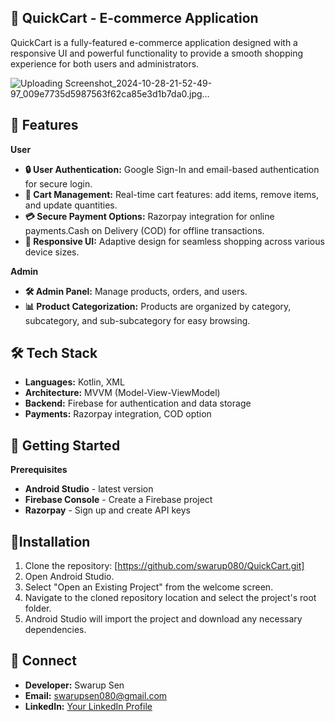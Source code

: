## 🚀 QuickCart - E-commerce Application 

QuickCart is a fully-featured e-commerce application designed with a responsive UI and powerful functionality to provide a smooth shopping experience for both users and administrators.

![Uploading Screenshot_2024-10-28-21-52-49-97_009e7735d5987563f62ca85e3d1b7da0.jpg…]()

## 📲 Features
 **User**
 
- **🔒 User Authentication:**  Google Sign-In and email-based authentication for secure login.
- **🛒 Cart Management:** Real-time cart features: add items, remove items, and update quantities.
- **💳 Secure Payment Options:** Razorpay integration for online payments.Cash on Delivery (COD) for offline transactions.
- **📱 Responsive UI:** Adaptive design for seamless shopping across various device sizes.

**Admin**
- **🛠️ Admin Panel:** Manage products, orders, and users.
- **📊 Product Categorization:** Products are organized by category, subcategory, and sub-subcategory for easy browsing.

## 🛠️ Tech Stack
- **Languages:** Kotlin, XML
- **Architecture:** MVVM (Model-View-ViewModel)
- **Backend:** Firebase for authentication and data storage
- **Payments:** Razorpay integration, COD option

## 🚀 Getting Started
**Prerequisites**
- **Android Studio** - latest version
- **Firebase Console** - Create a Firebase project
- **Razorpay** - Sign up and create API keys

 ## 🚀Installation

1. Clone the repository: [https://github.com/swarup080/QuickCart.git]
2. Open Android Studio.
3. Select "Open an Existing Project" from the welcome screen.
4. Navigate to the cloned repository location and select the project's root folder.
5. Android Studio will import the project and download any necessary dependencies.
   
##  🤝 Connect
- **Developer:** Swarup Sen
- **Email:** swarupsen080@gmail.com
- **LinkedIn:** [Your LinkedIn Profile](https://www.linkedin.com/in/swarup-sen-069879257/)
